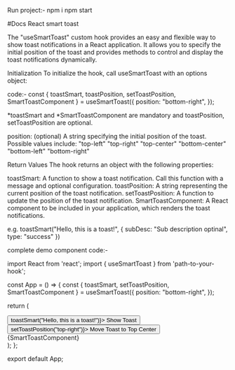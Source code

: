 Run project:-
npm i
npm start

#Docs
React smart toast

The "useSmartToast" custom hook provides an easy and flexible way to show toast notifications in a React application. It allows you to specify the initial position of the toast and provides methods to control and display the toast notifications dynamically.

Initialization
To initialize the hook, call useSmartToast with an options object:

code:-
const { toastSmart, toastPosition, setToastPosition, SmartToastComponent } = useSmartToast({
position: "bottom-right",
});

*toastSmart and *SmartToastComponent are mandatory and toastPosition, setToastPosition are optional.

position: (optional) A string specifying the initial position of the toast. Possible values include:
"top-left"
"top-right"
"top-center"
"bottom-center"
"bottom-left"
"bottom-right"

Return Values
The hook returns an object with the following properties:

toastSmart: A function to show a toast notification. Call this function with a message and optional configuration.
toastPosition: A string representing the current position of the toast notification.
setToastPosition: A function to update the position of the toast notification.
SmartToastComponent: A React component to be included in your application, which renders the toast notifications.

e.g.
toastSmart("Hello, this is a toast!", { subDesc: "Sub description optinal", type: "success" })

complete demo component code:-

import React from 'react';
import { useSmartToast } from 'path-to-your-hook';

const App = () => {
const { toastSmart, setToastPosition, SmartToastComponent } = useSmartToast({
position: "bottom-right",
});

return (

<div>
<button onClick={() => toastSmart("Hello, this is a toast!")}>
Show Toast
</button>
<button onClick={() => setToastPosition("top-right")}>
Move Toast to Top Center
</button>
{SmartToastComponent}
</div>
);
};

export default App;
